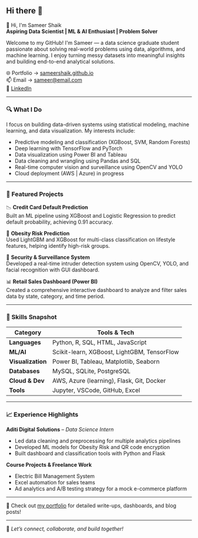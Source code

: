 ## Hi there 👋

👋 Hi, I'm Sameer Shaik  
**Aspiring Data Scientist | ML & AI Enthusiast | Problem Solver**

Welcome to my GitHub! I'm Sameer — a data science graduate student passionate about solving real-world problems using data, algorithms, and machine learning. I enjoy turning messy datasets into meaningful insights and building end-to-end analytical solutions.

🌐 Portfolio → [sameershaik.github.io](https://sameershaik.github.io)  
📫 Email → sameer@email.com  
🔗 [LinkedIn](https://www.linkedin.com/in/sameershaik)  

---

### 🔍 What I Do
I focus on building data-driven systems using statistical modeling, machine learning, and data visualization. My interests include:

- Predictive modeling and classification (XGBoost, SVM, Random Forests)
- Deep learning with TensorFlow and PyTorch
- Data visualization using Power BI and Tableau
- Data cleaning and wrangling using Pandas and SQL
- Real-time computer vision and surveillance using OpenCV and YOLO
- Cloud deployment (AWS | Azure) in progress

---

### 🔧 Featured Projects

📉 **Credit Card Default Prediction**  
Built an ML pipeline using XGBoost and Logistic Regression to predict default probability, achieving 0.91 accuracy.

🧠 **Obesity Risk Prediction**  
Used LightGBM and XGBoost for multi-class classification on lifestyle features, helping identify high-risk groups.

🔐 **Security & Surveillance System**  
Developed a real-time intruder detection system using OpenCV, YOLO, and facial recognition with GUI dashboard.

📊 **Retail Sales Dashboard (Power BI)**  
Created a comprehensive interactive dashboard to analyze and filter sales data by state, category, and time period.

---

### 🧠 Skills Snapshot

| Category        | Tools & Tech |
|----------------|--------------|
| **Languages**   | Python, R, SQL, HTML, JavaScript |
| **ML/AI**       | Scikit-learn, XGBoost, LightGBM, TensorFlow |
| **Visualization** | Power BI, Tableau, Matplotlib, Seaborn |
| **Databases**   | MySQL, SQLite, PostgreSQL |
| **Cloud & Dev** | AWS, Azure (learning), Flask, Git, Docker |
| **Tools**       | Jupyter, VSCode, GitHub, Excel |

---

### 📈 Experience Highlights

**Aditi Digital Solutions** – *Data Science Intern*  
- Led data cleaning and preprocessing for multiple analytics pipelines  
- Developed ML models for Obesity Risk and QR code encryption  
- Built dashboard and classification tools with Python and Flask

**Course Projects & Freelance Work**  
- Electric Bill Management System  
- Excel automation for sales teams  
- Ad analytics and A/B testing strategy for a mock e-commerce platform

---

📌 Check out [my portfolio](https://sameershaik.github.io) for detailed write-ups, dashboards, and blog posts!

---

🔁 *Let’s connect, collaborate, and build together!*
